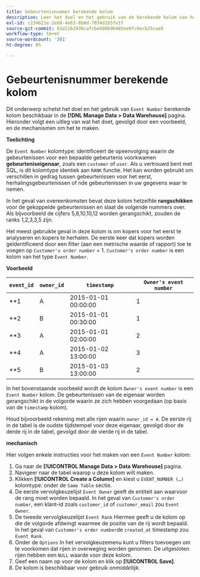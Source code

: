 ```yaml
---
title: Gebeurtenisnummer berekende kolom
description: Leer het doel en het gebruik van de berekende kolom van het Aantal gebeurtenissen.
exl-id: c234621e-2e68-4e63-8b0d-7034d1b5fe1f
source-git-commit: 03a5161930cafcbe600b96465ee0fc0ecb25cae8
workflow-type: tm+mt
source-wordcount: '381'
ht-degree: 0%

---
```


# Gebeurtenisnummer berekende kolom

Dit onderwerp schetst het doel en het gebruik van `Event Number` berekende kolom beschikbaar in de **[!DNL Manage Data > Data Warehouse]** pagina. Hieronder volgt een uitleg van wat het doet, gevolgd door een voorbeeld, en de mechanismen om het te maken.

**Toelichting**

De `Event Number` kolomtype: identificeert de opeenvolging waarin de gebeurtenissen voor een bepaalde gebeurtenis voorkwamen **gebeurteniseigenaar**, zoals een `customer` of `user`. Als u vertrouwd bent met SQL, is dit kolomtype identiek aan `RANK` functie. Het kan worden gebruikt om verschillen in gedrag tussen gebeurtenissen voor het eerst, herhalingsgebeurtenissen of nde gebeurtenissen in uw gegevens waar te nemen.

In het geval van overeenkomsten bevat deze kolom hetzelfde **rangschikken** voor de gekoppelde gebeurtenissen en slaat de volgende nummers over. Als bijvoorbeeld de cijfers 5,8,10,10,12 worden gerangschikt, zouden de ranks 1,2,3,3,5 zijn.

Het meest gebruikte geval in deze kolom is om kopers voor het eerst te analyseren en kopers te herhalen. De eerste keer dat kopers worden geïdentificeerd door een filter (aan een metrische waarde of rapport) toe te voegen op `Customer's order number` = 1. `Customer's order number` is een kolom van het type `Event Number`.

**Voorbeeld**

| **`event_id`** | **`owner_id`** | **`timestamp`** | **`Owner's event number`** |
|--- |--- |--- |--- |
| **1 | A | 2015-01-01 00:00:00 | 1 |
| **2 | B | 2015-01-01 00:30:00 | 1 |
| **3 | A | 2015-01-01 02:00:00 | 2 |
| **4 | A | 2015-01-02 13:00:00 | 3 |
| **5 | B | 2015-01-03 13:00:00 | 2 |

In het bovenstaande voorbeeld wordt de kolom `Owner's event number` is een `Event Number` kolom. De gebeurtenissen van de eigenaar worden gerangschikt in de volgorde waarin ze zich hebben voorgedaan (op basis van de `timestamp` kolom).

Houd bijvoorbeeld rekening met alle rijen waarin `owner_id = A`. De eerste rij in de tabel is de oudste tijdstempel voor deze eigenaar, gevolgd door de derde rij in de tabel, gevolgd door de vierde rij in de tabel.

**mechanisch**

Hier volgen enkele instructies voor het maken van een `Event Number` kolom:

1. Ga naar de **[!UICONTROL Manage Data > Data Warehouse]** pagina.
1. Navigeer naar de tabel waarop u deze kolom wilt maken.
1. Klikken **[!UICONTROL Create a Column]** en kiest u `EVENT_NUMBER (…)` kolomtype: onder de `Same Table` sectie.
1. De eerste vervolgkeuzelijst `Event Owner` geeft de entiteit aan waarvoor de rang moet worden bepaald. In het geval van `Customer's order number`, een klant-id zoals `customer_id` of `customer_email` zou `Event Owner`.
1. De tweede vervolgkeuzelijst `Event Rank` Hiermee geeft u de kolom op die de volgorde afdwingt waarmee de positie van de rij wordt bepaald. In het geval van `Customer's order number`de `created_at` timestamp zou `Event Rank`.
1. Onder de `Options` In het vervolgkeuzemenu kunt u filters toevoegen om te voorkomen dat rijen in overweging worden genomen. De uitgesloten rijen hebben een `NULL` waarde voor deze kolom.
1. Geef een naam op voor de kolom en klik op **[!UICONTROL Save]**.
1. De kolom is beschikbaar voor gebruik _onmiddellijk._
